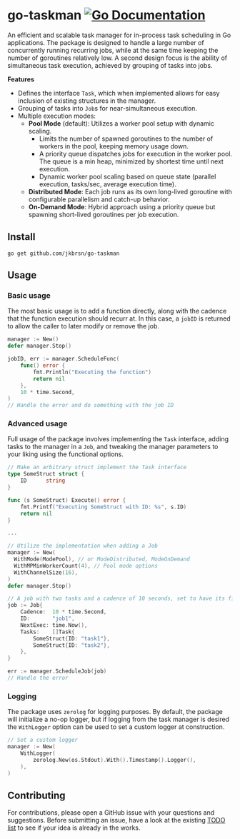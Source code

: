 # go-taskman [![Go Documentation](http://img.shields.io/badge/go-documentation-blue.svg?style=flat-square)][godocs]

[godocs]: http://godoc.org/github.com/jkbrsn/go-taskman

An efficient and scalable task manager for in-process task scheduling in Go applications. The package is designed to handle a large number of concurrently running recurring jobs, while at the same time keeping the number of goroutines relatively low. A second design focus is the ability of simultaneous task execution, achieved by grouping of tasks into jobs.

**Features**

- Defines the interface `Task`, which when implemented allows for easy inclusion of existing structures in the manager.
- Grouping of tasks into `Job`s for near-simultaneous execution.
- Multiple execution modes:
  - **Pool Mode** (default): Utilizes a worker pool setup with dynamic scaling.
    - Limits the number of spawned goroutines to the number of workers in the pool, keeping memory usage down.
    - A priority queue dispatches jobs for execution in the worker pool. The queue is a min heap, minimized by shortest time until next execution.
    - Dynamic worker pool scaling based on queue state (parallel execution, tasks/sec, average execution time).
  - **Distributed Mode**: Each job runs as its own long-lived goroutine with configurable parallelism and catch-up behavior.
  - **On-Demand Mode**: Hybrid approach using a priority queue but spawning short-lived goroutines per job execution.

## Install

```
go get github.com/jkbrsn/go-taskman
```

## Usage

### Basic usage

The most basic usage is to add a function directly, along with the cadence that the function execution should recurr at. In this case, a `jobID` is returned to allow the caller to later modify or remove the job.

```go
manager := New()
defer manager.Stop()

jobID, err := manager.ScheduleFunc(
    func() error {
        fmt.Println("Executing the function")
        return nil
    },
    10 * time.Second,
)
// Handle the error and do something with the job ID
```

### Advanced usage

Full usage of the package involves implementing the `Task` interface, adding tasks to the manager in a `Job`, and tweaking the manager parameters to your liking using the functional options.

```go
// Make an arbitrary struct implement the Task interface
type SomeStruct struct {
	ID      string
}

func (s SomeStruct) Execute() error {
	fmt.Printf("Executing SomeStruct with ID: %s", s.ID)
	return nil
}

...

// Utilize the implementation when adding a Job
manager := New(
  WithMode(ModePool), // or ModeDistributed, ModeOnDemand
  WithMPMinWorkerCount(4), // Pool mode options
  WithChannelSize(16),
)
defer manager.Stop()

// A job with two tasks and a cadence of 10 seconds, set to have its first execution immediately
job := Job{
    Cadence:  10 * time.Second,
    ID:       "job1",
    NextExec: time.Now(),
    Tasks:    []Task{
        SomeStruct{ID: "task1"},
        SomeStruct{ID: "task2"},
    },
}

err := manager.ScheduleJob(job)
// Handle the error
```

### Logging

The package uses `zerolog` for logging purposes. By default, the package will initialize a no-op logger, but if logging from the task manager is desired the `WithLogger` option can be used to set a custom logger at construction.

```go
// Set a custom logger
manager := New(
    WithLogger(
        zerolog.New(os.Stdout).With().Timestamp().Logger(),
    ),
)
```

## Contributing

For contributions, please open a GitHub issue with your questions and suggestions. Before submitting an issue, have a look at the existing [TODO list](TODO.md) to see if your idea is already in the works.
